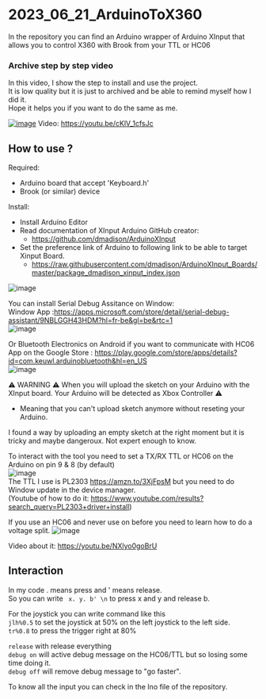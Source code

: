 # 2023_06_21_ArduinoToX360
In the repository you can find an Arduino wrapper of  Arduino XInput that allows you to control X360 with Brook from your TTL or HC06


### Archive step by step video

In this video, I show the step to install and use the project.  
It is low quality but it is just to archived and be able to remind myself how I did it.  
Hope it helps you if you want to do the same as me.  

[![image](https://github.com/EloiStree/2023_06_21_ArduinoToX360/assets/20149493/af2f3635-20b3-432a-9b5c-5eed4a6ee2cf)](https://youtu.be/cKlV_1cfsJc)
Video: https://youtu.be/cKlV_1cfsJc  


## How to use ?

Required: 
- Arduino board that accept 'Keyboard.h'
- Brook (or similar) device

Install:  
- Install Arduino Editor
- Read documentation of XInput Arduino GitHub creator:
  - https://github.com/dmadison/ArduinoXInput
- Set the preference link of Arduino to following link to be able to target Xinput Board.
  - https://raw.githubusercontent.com/dmadison/ArduinoXInput_Boards/master/package_dmadison_xinput_index.json
 
![image](https://github.com/EloiStree/2023_06_21_ArduinoToX360/assets/20149493/f2ce191f-7c30-4fd9-b89f-73645d572f13)

You can install Serial Debug Assitance on Window:  
Window App :https://apps.microsoft.com/store/detail/serial-debug-assistant/9NBLGGH43HDM?hl=fr-be&gl=be&rtc=1  
![image](https://github.com/EloiStree/2023_06_21_ArduinoToX360/assets/20149493/0ac98b37-984a-41b6-845a-4cfaeba7b05e)  

Or Bluetooth Electronics on Android if you want to communicate with HC06    
App on the Google Store : https://play.google.com/store/apps/details?id=com.keuwl.arduinobluetooth&hl=en_US  
![image](https://github.com/EloiStree/2023_06_21_ArduinoToX360/assets/20149493/33357ab3-8be6-4686-9293-8bf0ec639b58)



⚠️ WARNING ⚠️ When you will upload the sketch on your Arduino with the XInput board. Your Arduino will be detected as Xbox Controller ⚠️
- Meaning that you can't upload sketch anymore without reseting your Arduino.  
  
I found a way by uploading an empty sketch at the right moment but it is tricky and maybe dangeroux. Not expert enough to know.  


To interact with the tool you need to set a TX/RX TTL or HC06 on the Arduino on pin 9 & 8 (by default)  
![image](https://github.com/EloiStree/2023_06_21_ArduinoToX360/assets/20149493/1c91fae3-42a9-41a2-8b8e-d281abeabfc7)  
The TTL I use is  PL2303 https://amzn.to/3XjFpsM but you need to do Window update in the device manager.  
(Youtube of how to do it: https://www.youtube.com/results?search_query=PL2303+driver+install)   

If you use an HC06 and never use on before you need to learn how to do a voltage split.
![image](https://github.com/EloiStree/2023_06_21_ArduinoToX360/assets/20149493/4bf54c29-52ba-4031-9d99-657d1ba86a69)

Video about it: https://youtu.be/NXlyo0goBrU


## Interaction

In my code . means press and ' means release.  
So you can write ` x. y. b' \n` to press x and y and release b.

For the joystick you can write command like this    
`jlh%0.5` to set the joystick at  50% on the left joystick to the left side.    
`tr%0.8` to press the trigger right at 80%     

`release` with release everything  
`debug on` will active debug message on the HC06/TTL but so losing some time doing it.  
`debug off` will remove debug message to "go faster".  

To know all the input you can check in the Ino file of the repository.
 



